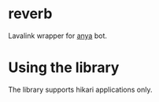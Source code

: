 # reverb

Lavalink wrapper for [anya](https://github.com/sarthhh/anya) bot.

# Using the library

The library supports hikari applications only.

